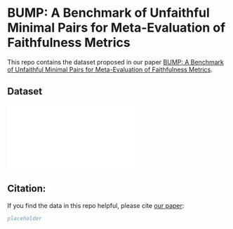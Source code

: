 # BUMP: A Benchmark of Unfaithful Minimal Pairs for Meta-Evaluation of Faithfulness Metrics

This repo contains the dataset proposed in our paper [BUMP: A Benchmark of Unfaithful Minimal Pairs for Meta-Evaluation of Faithfulness Metrics](PlaceholderLink).

## Dataset
![](../figures/hook.pdf)

## Citation:
If you find the data in this repo helpful, please cite [our paper](PlaceholderLink):
```bibtex
placeholder

```